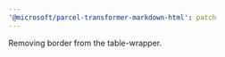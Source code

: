 ```yaml
---
'@microsoft/parcel-transformer-markdown-html': patch
---
```


Removing border from the table-wrapper.
